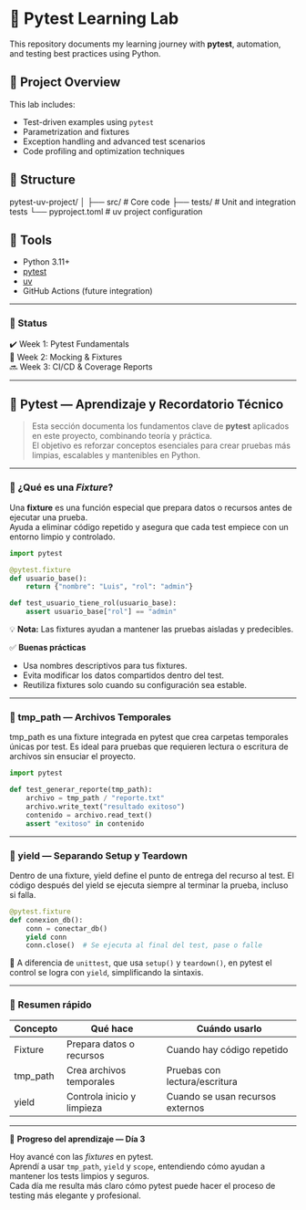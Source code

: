 # 🧪 Pytest Learning Lab

This repository documents my learning journey with **pytest**, automation, and testing best practices using Python.

## 🚀 Project Overview
This lab includes:
- Test-driven examples using `pytest`
- Parametrization and fixtures
- Exception handling and advanced test scenarios
- Code profiling and optimization techniques

## 📂 Structure
pytest-uv-project/
│
├── src/ # Core code
├── tests/ # Unit and integration tests
└── pyproject.toml # uv project configuration


## 🧰 Tools
- Python 3.11+
- [pytest](https://docs.pytest.org)
- [uv](https://github.com/astral-sh/uv)
- GitHub Actions (future integration)

---

### 🧭 Status
✔️ Week 1: Pytest Fundamentals  
🚧 Week 2: Mocking & Fixtures  
🔜 Week 3: CI/CD & Coverage Reports

---

## 🧩 Pytest — Aprendizaje y Recordatorio Técnico

> Esta sección documenta los fundamentos clave de **pytest** aplicados en este proyecto, combinando teoría y práctica.  
> El objetivo es reforzar conceptos esenciales para crear pruebas más limpias, escalables y mantenibles en Python.

---

### 🔹 ¿Qué es una *Fixture*?

Una **fixture** es una función especial que prepara datos o recursos antes de ejecutar una prueba.  
Ayuda a eliminar código repetido y asegura que cada test empiece con un entorno limpio y controlado.

```python
import pytest

@pytest.fixture
def usuario_base():
    return {"nombre": "Luis", "rol": "admin"}

def test_usuario_tiene_rol(usuario_base):
    assert usuario_base["rol"] == "admin"
```
💡 **Nota:** Las fixtures ayudan a mantener las pruebas aisladas y predecibles.

✅ **Buenas prácticas**
- Usa nombres descriptivos para tus fixtures.
- Evita modificar los datos compartidos dentro del test.
- Reutiliza fixtures solo cuando su configuración sea estable.

---

### 🔹 tmp_path — Archivos Temporales

tmp_path es una fixture integrada en pytest que crea carpetas temporales únicas por test.
Es ideal para pruebas que requieren lectura o escritura de archivos sin ensuciar el proyecto.

```python
import pytest

def test_generar_reporte(tmp_path):
    archivo = tmp_path / "reporte.txt"
    archivo.write_text("resultado exitoso")
    contenido = archivo.read_text()
    assert "exitoso" in contenido
```

---

### 🔹 yield — Separando Setup y Teardown

Dentro de una fixture, yield define el punto de entrega del recurso al test.
El código después del yield se ejecuta siempre al terminar la prueba, incluso si falla.

```python
@pytest.fixture
def conexion_db():
    conn = conectar_db()
    yield conn
    conn.close()  # Se ejecuta al final del test, pase o falle
```

🧠 A diferencia de `unittest`, que usa `setup()` y `teardown()`, en pytest el control se logra con `yield`, simplificando la sintaxis.

---

### 🧭 Resumen rápido
| Concepto | Qué hace | Cuándo usarlo |
|-----------|-----------|----------------|
| Fixture | Prepara datos o recursos | Cuando hay código repetido |
| tmp_path | Crea archivos temporales | Pruebas con lectura/escritura |
| yield | Controla inicio y limpieza | Cuando se usan recursos externos |

---

📅 **Progreso del aprendizaje — Día 3**

Hoy avancé con las *fixtures* en pytest.  
Aprendí a usar `tmp_path`, `yield` y `scope`, entendiendo cómo ayudan a mantener los tests limpios y seguros.  
Cada día me resulta más claro cómo pytest puede hacer el proceso de testing más elegante y profesional.